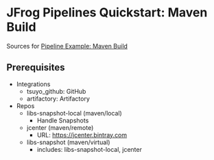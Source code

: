 # JFrog Pipelines Quickstart: Maven Build

Sources for [Pipeline Example: Maven Build](https://www.jfrog.com/confluence/display/JFROG/Pipeline+Example%3A+Maven+Build)

## Prerequisites

- Integrations
  - tsuyo_github: GitHub
  - artifactory: Artifactory
- Repos
  - libs-snapshot-local (maven/local)
    - Handle Snapshots
  - jcenter (maven/remote)
    - URL: https://jcenter.bintray.com
  - libs-snapshot (maven/virtual)
    - includes: libs-snapshot-local, jcenter